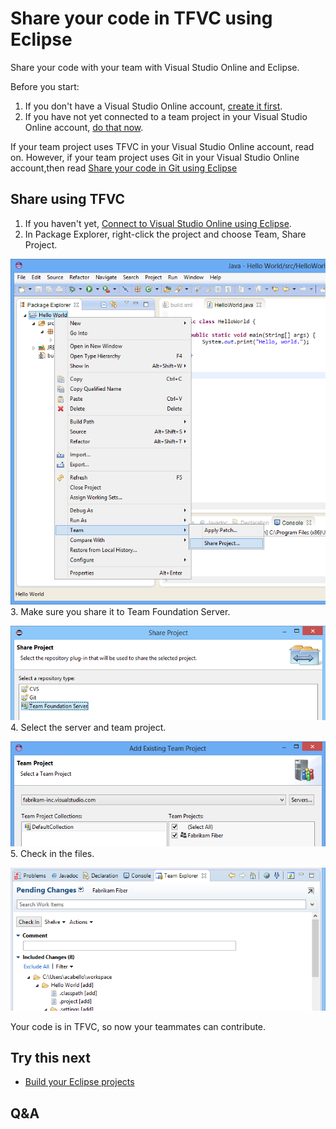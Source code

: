 
# Share your code in TFVC using Eclipse


Share your code with your team with Visual Studio Online and Eclipse.



Before you start:


1. If you don't have a Visual Studio Online account, [create it first](https://www.visualstudio.com/get-started/setup/sign-up-for-visual-studio-online).
2. If you have not yet connected to a team project in your Visual Studio Online account, [do that now](https://www.visualstudio.com/get-started/setup/connect-to-visual-studio-online).


If your team project uses TFVC in your Visual Studio Online account, read on. However, if your team project uses Git in your Visual Studio Online account,then read [Share your code in Git using Eclipse](https://www.visualstudio.com/get-started/code/share-your-code-in-git-eclipse)






## Share using TFVC

1. If you haven't yet, [Connect to Visual Studio Online using Eclipse](https://www.visualstudio.com/get-started/setup/connect-to-visual-studio-online#TEEConnect).
2. In Package Explorer, right-click the project and choose Team, Share Project.



![In the Package Explorer, the project's context menu, Team, Share Project](./media/share-your-code-in-tfvc-eclipse/share-project.png)
3. Make sure you share it to Team Foundation Server.



![Share Project dialog box with tfvc selected](./media/share-your-code-in-tfvc-eclipse/share-project-tfvc.png)
4. Select the server and team project.



![Select Team Project](./media/share-your-code-in-tfvc-eclipse/add-existing-team-project.png)
5. Check in the files.



![Check in pending changes](./media/share-your-code-in-tfvc-eclipse/checkin-changes-tfvc.png)


Your code is in TFVC, so now your teammates can contribute.


## Try this next

- [Build your Eclipse projects](https://www.visualstudio.com/get-started/build/build-your-app-eclipse)

## Q&amp;A
